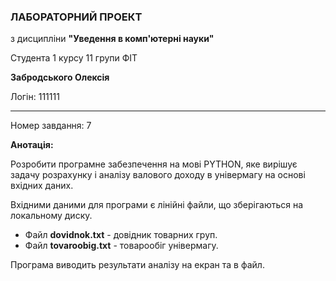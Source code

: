 ### ЛАБОРАТОРНИЙ ПРОЕКТ

з дисципліни **"Уведення в комп'ютерні науки"**

Студента 1 курсу 11 групи ФІТ

**Забродського Олексія**

Логін: 111111

---

Номер завдання: 7

**Анотація:**

Розробити програмне забезпечення на мові PYTHON, яке вирішує задачу розрахунку і аналізу валового доходу в універмагу на основі вхідних даних.

Вхідними даними для програми є лінійні файли, що зберігаються на локальному диску.
* Файл **dovidnok.txt** - довідник товарних груп.
* Файл **tovaroobig.txt** - товарообіг універмагу.   

Програма виводить результати аналізу на екран та в файл.



